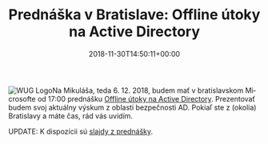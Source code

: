 ﻿---
ref: 9632
title: 'Prednáška v&nbsp;Bratislave: Offline útoky na&nbsp;Active Directory'
date: '2018-11-30T14:50:11+00:00'
layout: post
permalink: /sk/wug-bratislava-offline-utoky-active-directory/
lang: sk
tags:
    - 'Active Directory'
    - PowerShell
    - Prednášky
    - Security
    - 'SID History'
    - WUG
---

![WUG Logo](https://www.wug.sk/images/banner1.jpg)Na Mikuláša, teda 6. 12. 2018, budem mať v bratislavskom Microsofte od 17:00 prednášku [Offline útoky na Active Directory](https://www.wug.sk/?name=events&e=259). Prezentovať budem svoj aktuálny výskum z oblasti bezpečnosti AD. Pokiaľ ste z (okolia) Bratislavy a máte čas, rád vás uvidím.

UPDATE: K dispozícii sú [slajdy z prednášky](https://www.dsinternals.com/wp-content/uploads/HIP_AD_Offline_Attacks.pdf).